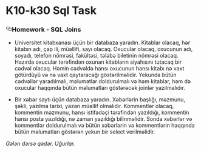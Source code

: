 # K10-k30 Sql Task
<article class="markdown-body entry-content p-5" itemprop="text">
<h3><a id="user-content-homework---sql-joins" class="anchor" aria-hidden="true" href="#homework---sql-joins"><svg class="octicon octicon-link" viewBox="0 0 16 16" version="1.1" width="16" height="16" aria-hidden="true"><path fill-rule="evenodd" d="M4 9h1v1H4c-1.5 0-3-1.69-3-3.5S2.55 3 4 3h4c1.45 0 3 1.69 3 3.5 0 1.41-.91 2.72-2 3.25V8.59c.58-.45 1-1.27 1-2.09C10 5.22 8.98 4 8 4H4c-.98 0-2 1.22-2 2.5S3 9 4 9zm9-3h-1v1h1c1 0 2 1.22 2 2.5S13.98 12 13 12H9c-.98 0-2-1.22-2-2.5 0-.83.42-1.64 1-2.09V6.25c-1.09.53-2 1.84-2 3.25C6 11.31 7.55 13 9 13h4c1.45 0 3-1.69 3-3.5S14.5 6 13 6z"></path></svg></a>Homework - SQL Joins</h3>
<ul>
<li>
<p>Universitet kitabxanası üçün bir databaza yaradın. Kitablar olacaq, hər kitabın adı, çap ili, müəllifi, sayı olacaq. Oxucular olacaq, oxucunun adı, soyadı, telefon nömrəsi, fakültəsi, tələbə biletinin nömrəsi olacaq. Hazırda oxucular tərəfindən oxunan kitabların siyahısını tutacaq bir cədvəl olacaq. Həmin cədvəldə hansı oxucunun hansı kitabı nə vaxt götürdüyü və nə vaxt qaytaracağı göstərilməlidir. Yekunda bütün cədvəllər yaradılmalı, məlumatlar doldurulmalı və həm kitablar, həm də oxucular haqqında bütün məlumatları göstərəcək joinlər yazılmalıdır.</p>
</li>
 
<li>
<p>Bir xəbər saytı üçün databaza yaradın. Xəbərlərin başlığı, məzmunu, şəkli, yazılma tarixi, yazan müəllif olmalıdır. Kommentlər olacaq, kommentin məzmunu, hansı istifadəçi tərəfindən yazıldığı, kommentin hansı posta yazıldığı, nə zaman yazıldığı bilinməlidir. Sonda xəbərlər və kommentlər doldurulmalı və bütün xəbərlərin və kommentlərin haqqında bütün məlumatları göstərən yekun bir select verilməlidir.</p>
</li>
</ul>
<p><em>Gələn dərsə qədər. Uğurlar.</em></p>
</article>
